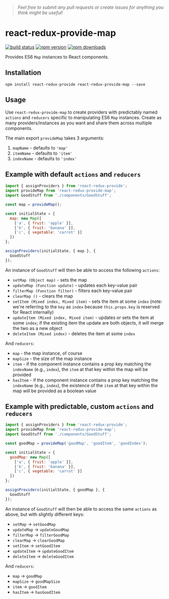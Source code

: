 > *Feel free to submit any pull requests or create issues for anything you think might be useful!*

# react-redux-provide-map

[![build status](https://img.shields.io/travis/loggur/react-redux-provide-map/master.svg?style=flat-square)](https://travis-ci.org/loggur/react-redux-provide-map) [![npm version](https://img.shields.io/npm/v/react-redux-provide-map.svg?style=flat-square)](https://www.npmjs.com/package/react-redux-provide-map)
[![npm downloads](https://img.shields.io/npm/dm/react-redux-provide-map.svg?style=flat-square)](https://www.npmjs.com/package/react-redux-provide-map)

Provides ES6 `Map` instances to React components.


## Installation

```
npm install react-redux-provide react-redux-provide-map --save
```


## Usage

Use `react-redux-provide-map` to create providers with predictably named `actions` and `reducers` specific to manipulating ES6 `Map` instances.  Create as many providers/instances as you want and share them across multiple components.

The main export `provideMap` takes 3 arguments:

1. `mapName` - defaults to `'map'`
2. `itemName` - defaults to `'item'`
3. `indexName` - defaults to `'index'`


## Example with default `actions` and `reducers`

```js
import { assignProviders } from 'react-redux-provide';
import provideMap from 'react-redux-provide-map';
import GoodStuff from './components/GoodStuff';

const map = provideMap();

const initialState = {
  map: new Map([
    ['a', { fruit: 'apple' }],
    ['b', { fruit: 'banana' }],
    ['c', { vegetable: 'carrot' }]
  ])
};

assignProviders(initialState, { map }, {
  GoodStuff
});
```

An instance of `GoodStuff` will then be able to access the following `actions`:

- `setMap (Object map)` - sets the map
- `updateMap (Function update)` - updates each key-value pair
- `filterMap (Function filter)` - filters each key-value pair
- `clearMap ()` - clears the map
- `setItem (Mixed index, Mixed item)` - sets the item at some `index` (note: we're referring to the `key` as `index` because `this.props.key` is reserved for React internally)
- `updateItem (Mixed index, Mixed item)` - updates or sets the item at some `index`; if the existing item the update are both objects, it will merge the two as a new object
- `deleteItem (Mixed index)` - deletes the item at some `index`

And `reducers`:

- `map` - the map instance, of course
- `mapSize` - the size of the map instance
- `item` - if the component instance contains a prop key matching the `indexName` (e.g., `index`), the `item` at that key within the map will be provided
- `hasItem` - if the component instance contains a prop key matching the `indexName` (e.g., `index`), the existence of the `item` at that key within the map will be provided as a boolean value


## Example with predictable, custom `actions` and `reducers`

```js
import { assignProviders } from 'react-redux-provide';
import provideMap from 'react-redux-provide-map';
import GoodStuff from './components/GoodStuff';

const goodMap = provideMap('goodMap', 'goodItem', 'goodIndex');

const initialState = {
  goodMap: new Map([
    ['a', { fruit: 'apple' }],
    ['b', { fruit: 'banana' }],
    ['c', { vegetable: 'carrot' }]
  ])
};

assignProviders(initialState, { goodMap }, {
  GoodStuff
});
```

An instance of `GoodStuff` will then be able to access the same `actions` as above, but with slightly different keys:

- `setMap` -> `setGoodMap`
- `updateMap` -> `updateGoodMap`
- `filterMap` -> `filterGoodMap`
- `clearMap` -> `clearGoodMap`
- `setItem` -> `setGoodItem`
- `updateItem` -> `updateGoodItem`
- `deleteItem` -> `deleteGoodItem`

And `reducers`:

- `map` -> `goodMap`
- `mapSize` -> `goodMapSize`
- `item` -> `goodItem`
- `hasItem` -> `hasGoodItem`

